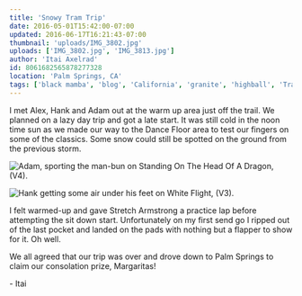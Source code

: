 ```yaml
---
title: 'Snowy Tram Trip'
date: 2016-05-01T15:42:00-07:00
updated: 2016-06-17T16:21:43-07:00
thumbnail: 'uploads/IMG_3802.jpg'
uploads: ['IMG_3802.jpg', 'IMG_3813.jpg']
author: 'Itai Axelrad'
id: 8061682565878277328
location: 'Palm Springs, CA'
tags: ['black mamba', 'blog', 'California', 'granite', 'highball', 'Tramway']
---
```


I met Alex, Hank and Adam out at the warm up area just off the trail. We planned on a lazy day trip and got a late start. It was still cold in the noon time sun as we made our way to the Dance Floor area to test our fingers on some of the classics. Some snow could still be spotted on the ground from the previous storm.

![Adam, sporting the man-bun on Standing On The Head Of A Dragon, (V4).](uploads/IMG_3802.jpg)

![Hank getting some air under his feet on White Flight, (V3).](uploads/IMG_3813.jpg)

I felt warmed-up and gave Stretch Armstrong a practice lap before attempting the sit down start. Unfortunately on my first send go I ripped out of the last pocket and landed on the pads with nothing but a flapper to show for it. Oh well.

We all agreed that our trip was over and drove down to Palm Springs to claim our consolation prize, Margaritas!

\- Itai
